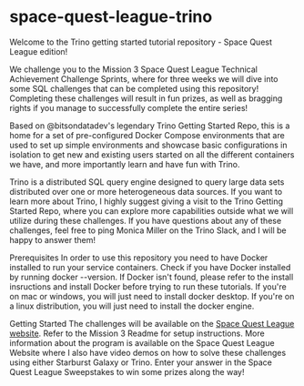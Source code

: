 # space-quest-league-trino


Welcome to the Trino getting started tutorial repository - Space Quest League edition!

We challenge you to the Mission 3 Space Quest League Technical Achievement Challenge Sprints, where for three weeks we will dive into some SQL challenges that can be completed using this repository! Completing these challenges will result in fun prizes, as well as bragging rights if you manage to successfully complete the entire series!

Based on @bitsondatadev's legendary Trino Getting Started Repo, this is a home for a set of pre-configured Docker Compose environments that are used to set up simple environments and showcase basic configurations in isolation to get new and existing users started on all the different containers we have, and more importantly learn and have fun with Trino.

Trino is a distributed SQL query engine designed to query large data sets distributed over one or more heterogeneous data sources. If you want to learn more about Trino, I highly suggest giving a visit to the Trino Getting Started Repo, where you can explore more capabilities outside what we will utilize during these challenges. If you have questions about any of these challenges, feel free to ping Monica Miller on the Trino Slack, and I will be happy to answer them!

Prerequisites
In order to use this repository you need to have Docker installed to run your service containers. Check if you have Docker installed by running docker --version. If Docker isn't found, please refer to the install insructions and install Docker before trying to run these tutorials. If you're on mac or windows, you will just need to install docker desktop. If you're on a linux distribution, you will just need to install the docker engine.

Getting Started
The challenges will be available on the [Space Quest League website](https://www.starburst.io/sweepstakes/). Refer to the Mission 3 Readme for setup instructions. More information about the program is available on the Space Quest League Website where I also have video demos on how to solve these challenges using either Starburst Galaxy or Trino. Enter your answer in the Space Quest League Sweepstakes to win some prizes along the way!
